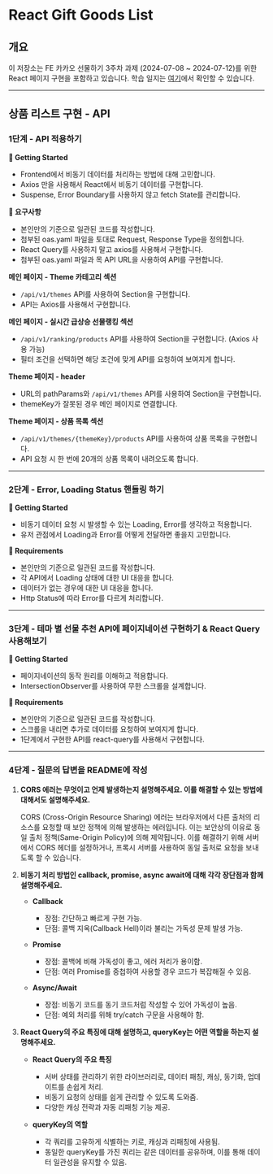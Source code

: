 # React Gift Goods List

## 개요

이 저장소는 FE 카카오 선물하기 3주차 과제 (2024-07-08 ~ 2024-07-12)를 위한 React 페이지 구현을 포함하고 있습니다. 학습 일지는 [여기](https://www.notion.so/TIL-FE-25dbeb894e884b889eca0fa3e4e13904)에서 확인할 수 있습니다.

---

## 상품 리스트 구현 - API

### 1단계 - API 적용하기

**🚀 Getting Started**
- Frontend에서 비동기 데이터를 처리하는 방법에 대해 고민합니다.
- Axios 만을 사용해서 React에서 비동기 데이터를 구현합니다.
- Suspense, Error Boundary를 사용하지 않고 fetch State를 관리합니다.

**📝 요구사항**
- 본인만의 기준으로 일관된 코드를 작성합니다.
- 첨부된 oas.yaml 파일을 토대로 Request, Response Type을 정의합니다.
- React Query를 사용하지 말고 axios를 사용해서 구현합니다.
- 첨부된 oas.yaml 파일과 목 API URL을 사용하여 API를 구현합니다.

**메인 페이지 - Theme 카테고리 섹션**
- `/api/v1/themes` API를 사용하여 Section을 구현합니다.
- API는 Axios를 사용해서 구현합니다.

**메인 페이지 - 실시간 급상승 선물랭킹 섹션**
- `/api/v1/ranking/products` API를 사용하여 Section을 구현합니다. (Axios 사용 가능)
- 필터 조건을 선택하면 해당 조건에 맞게 API를 요청하여 보여지게 합니다.

**Theme 페이지 - header**
- URL의 pathParams와 `/api/v1/themes` API를 사용하여 Section을 구현합니다.
- themeKey가 잘못된 경우 메인 페이지로 연결합니다.

**Theme 페이지 - 상품 목록 섹션**
- `/api/v1/themes/{themeKey}/products` API를 사용하여 상품 목록을 구현합니다.
- API 요청 시 한 번에 20개의 상품 목록이 내려오도록 합니다.

---

### 2단계 - Error, Loading Status 핸들링 하기

**🚀 Getting Started**
- 비동기 데이터 요청 시 발생할 수 있는 Loading, Error를 생각하고 적용합니다.
- 유저 관점에서 Loading과 Error를 어떻게 전달하면 좋을지 고민합니다.

**📝 Requirements**
- 본인만의 기준으로 일관된 코드를 작성합니다.
- 각 API에서 Loading 상태에 대한 UI 대응을 합니다.
- 데이터가 없는 경우에 대한 UI 대응을 합니다.
- Http Status에 따라 Error를 다르게 처리합니다.

---

### 3단계 - 테마 별 선물 추천 API에 페이지네이션 구현하기 & React Query 사용해보기

**🚀 Getting Started**
- 페이지네이션의 동작 원리를 이해하고 적용합니다.
- IntersectionObserver를 사용하여 무한 스크롤을 설계합니다.

**📝 Requirements**
- 본인만의 기준으로 일관된 코드를 작성합니다.
- 스크롤을 내리면 추가로 데이터를 요청하여 보여지게 합니다.
- 1단계에서 구현한 API를 react-query를 사용해서 구현합니다.

---

### 4단계 - 질문의 답변을 README에 작성

1. **CORS 에러는 무엇이고 언제 발생하는지 설명해주세요. 이를 해결할 수 있는 방법에 대해서도 설명해주세요.**

   CORS (Cross-Origin Resource Sharing) 에러는 브라우저에서 다른 출처의 리소스를 요청할 때 보안 정책에 의해 발생하는 에러입니다. 이는 보안상의 이유로 동일 출처 정책(Same-Origin Policy)에 의해 제약됩니다. 이를 해결하기 위해 서버에서 CORS 헤더를 설정하거나, 프록시 서버를 사용하여 동일 출처로 요청을 보내도록 할 수 있습니다.

2. **비동기 처리 방법인 callback, promise, async await에 대해 각각 장단점과 함께 설명해주세요.**

   - **Callback**
     - 장점: 간단하고 빠르게 구현 가능.
     - 단점: 콜백 지옥(Callback Hell)이라 불리는 가독성 문제 발생 가능.

   - **Promise**
     - 장점: 콜백에 비해 가독성이 좋고, 에러 처리가 용이함.
     - 단점: 여러 Promise를 중첩하여 사용할 경우 코드가 복잡해질 수 있음.

   - **Async/Await**
     - 장점: 비동기 코드를 동기 코드처럼 작성할 수 있어 가독성이 높음.
     - 단점: 예외 처리를 위해 try/catch 구문을 사용해야 함.

3. **React Query의 주요 특징에 대해 설명하고, queryKey는 어떤 역할을 하는지 설명해주세요.**

   - **React Query의 주요 특징**
     - 서버 상태를 관리하기 위한 라이브러리로, 데이터 패칭, 캐싱, 동기화, 업데이트를 손쉽게 처리.
     - 비동기 요청의 상태를 쉽게 관리할 수 있도록 도와줌.
     - 다양한 캐싱 전략과 자동 리패칭 기능 제공.

   - **queryKey의 역할**
     - 각 쿼리를 고유하게 식별하는 키로, 캐싱과 리패칭에 사용됨.
     - 동일한 queryKey를 가진 쿼리는 같은 데이터를 공유하며, 이를 통해 데이터 일관성을 유지할 수 있음.